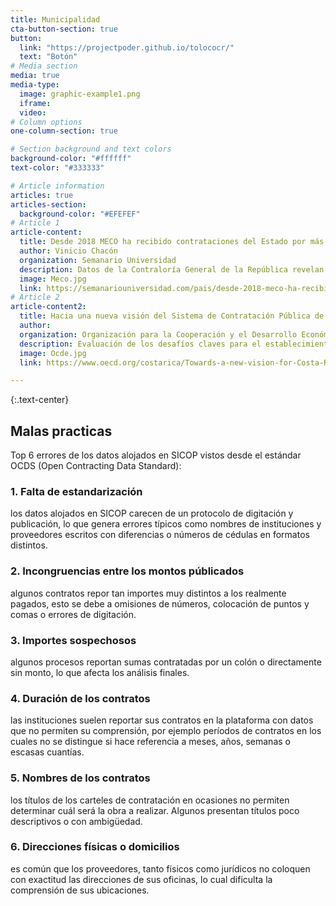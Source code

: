 ```yaml
---
title: Municipalidad
cta-button-section: true
button:
  link: "https://projectpoder.github.io/tolococr/"
  text: "Botón"
# Media section
media: true
media-type:
  image: graphic-example1.png
  iframe:
  video:
# Column options
one-column-section: true

# Section background and text colors
background-color: "#ffffff"
text-color: "#333333"

# Article information
articles: true
articles-section:
  background-color: "#EFEFEF"
# Article 1
article-content:
  title: Desde 2018 MECO ha recibido contrataciones del Estado por más de ¢139 mil millones
  author: Vinicio Chacón 
  organization: Semanario Universidad 
  description: Datos de la Contraloría General de la República revelan que la mayor parte de las contrataciones provino de municipalidades.
  image: Meco.jpg
  link: https://semanariouniversidad.com/pais/desde-2018-meco-ha-recibido-contrataciones-del-estado-por-mas-de-¢139-mil-millones/
# Article 2
article-content2:
  title: Hacia una nueva visión del Sistema de Contratación Pública de Costa Rica
  author: 
  organization: Organización para la Cooperación y el Desarrollo Económico (OCDE) 
  description: Evaluación de los desafíos claves para el establecimiento de un plan de acción.
  image: Ocde.jpg
  link: https://www.oecd.org/costarica/Towards-a-new-vision-for-Costa-Rica's-public-procurement-system.pdf 

---
```


{:.text-center}
## Malas practicas 
Top 6 errores de los datos alojados en SICOP vistos desde el estándar OCDS (Open Contracting Data Standard):
### 1. Falta de estandarización
los datos alojados en SICOP carecen de un protocolo de digitación y publicación, lo que genera errores típicos como nombres de instituciones y proveedores escritos con diferencias o números de cédulas en formatos distintos.

### 2. Incongruencias entre los montos públicados 
algunos contratos repor
tan importes muy distintos a los realmente pagados, esto se debe a omisiones de números, colocación de puntos y comas o errores de digitación. 

### 3. Importes sospechosos
algunos procesos reportan sumas contratadas por un colón o directamente sin monto, lo que afecta los análisis finales.

### 4. Duración de los contratos
las instituciones suelen reportar sus contratos en la plataforma con datos que no permiten su comprensión, por ejemplo períodos de contratos en los cuales no se distingue si hace referencia a meses, años, semanas o escasas cuantías.

### 5. Nombres de los contratos 
los títulos de los carteles de contratación en ocasiones no permiten determinar cuál será la obra a realizar. Algunos presentan títulos poco descriptivos o con ambigüedad. 

### 6. Direcciones físicas o domicilios 
es común que los proveedores, tanto físicos como jurídicos no coloquen con exactitud las direcciones de sus oficinas, lo cual dificulta la comprensión de sus ubicaciones. 


